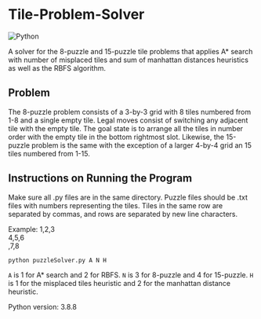 # Tile-Problem-Solver
<img alt="Python" src="https://img.shields.io/badge/python-%2314354C.svg?style=for-the-badge&logo=python&logoColor=white"/>

A solver for the 8-puzzle and 15-puzzle tile problems that applies A* search with number of misplaced tiles and sum of manhattan distances heuristics as well as the RBFS algorithm.

## Problem
The 8-puzzle problem consists of a 3-by-3 grid with 8 tiles numbered from 1-8 and a single empty tile. Legal moves consist of switching any adjacent tile with the empty tile. The goal state is to arrange all the tiles in number order with the empty tile in the bottom rightmost slot. Likewise, the 15-puzzle problem is the same with the exception of a larger 4-by-4 grid an 15 tiles numbered from 1-15.

## Instructions on Running the Program
Make sure all .py files are in the same directory. Puzzle files should be .txt files with numbers representing the tiles. Tiles in the same row are separated by commas, and rows are separated by new line characters.

Example:
1,2,3\
4,5,6\
,7,8

`python puzzleSolver.py A N H`

`A` is 1 for A* search and 2 for RBFS.
`N` is 3 for 8-puzzle and 4 for 15-puzzle.
`H` is 1 for the misplaced tiles heuristic and 2 for the manhattan distance heuristic.

Python version: 3.8.8
